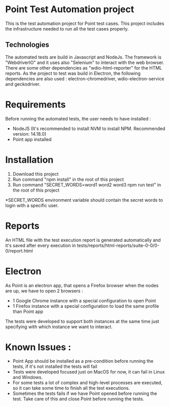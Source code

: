 # Point Test Automation project

This is the test automation project for Point test cases. This project includes the infrastructure needed to run
all the test cases properly.

## Technologies
The automated tests are build in Javascript and NodeJs. The framework is "WebdriverIO" and it uses also "Selenium"
to interact with the web browser.
There are some other dependencies as "wdio-html-reporter" for the HTML reports.
As the project to test was build in Electron, the following dependencies are also used : electron-chromedriver, wdio-electron-service and geckodriver.

# Requirements

Before running the automated tests, the user needs to have installed :

- NodeJS (It's recommended to install NVM to install NPM. Recommended version: 14.18.0)
- Point app installed

# Installation

1. Download this project
2. Run command "npm install" in the root of this project
3. Run command "SECRET_WORDS=word1 word2 word3 npm run test" in the root of this project

*SECRET_WORDS environment variable should contain the secret words to login with a specific user.

# Reports

An HTML file with the test execution report is generated automatically and it's saved after every execution in tests/reports/html-reports/suite-0-0/0-0/report.html

# Electron

As Point is an electron app, that opens a Firefox browser when the nodes are up, we have to open 2 browsers : 

- 1 Google Chrome instance with a special configuration to open Point
- 1 Firefox instance with a special configuration to load the same profile than Point app

The tests were developed to support both instances at the same time just specifying with which instance we want to interact.

# Known Issues : 

- Point App should be installed as a pre-condition before running the tests, if it's not installed the tests will fail
- Tests were developed focused just on MacOS for now, it can fail in Linux and Windows.
- For some tests a lot of complex and high-level processes are executed, so it can take some time to finish all the test executions.
- Sometimes the tests fails if we have Point opened before running the test. Take care of this and close Point before running the tests.
